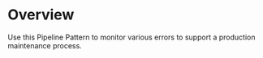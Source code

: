 # Overview

Use this Pipeline Pattern to monitor various errors to support a production maintenance process.


